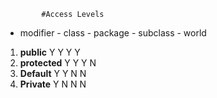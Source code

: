            #Access Levels
- modifier        - class     - package   - subclass  - world
1. **public**        Y             Y            Y           Y
2. **protected**     Y             Y            Y           N
3. **Default**       Y             Y            N           N
4. **Private**       Y             N            N           N
